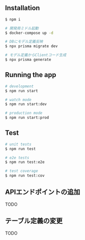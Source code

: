 ## Installation

```bash
$ npm i

# 開発用ミドル起動
$ docker-compose up -d

# DBにモデル定義反映
$ npx prisma migrate dev

# モデル定義からClientコード生成
$ npx prisma generate
```

## Running the app

```bash
# development
$ npm run start

# watch mode
$ npm run start:dev

# production mode
$ npm run start:prod
```

## Test

```bash
# unit tests
$ npm run test

# e2e tests
$ npm run test:e2e

# test coverage
$ npm run test:cov
```

## APIエンドポイントの追加
TODO

## テーブル定義の変更
TODO